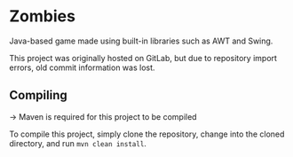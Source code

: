 # Zombies
Java-based game made using built-in libraries such as AWT and Swing.

This project was originally hosted on GitLab, but due to repository import errors,
old commit information was lost.

## Compiling
-> Maven is required for this project to be compiled

To compile this project, simply clone the repository, change into the cloned directory,
and run ``mvn clean install``.

